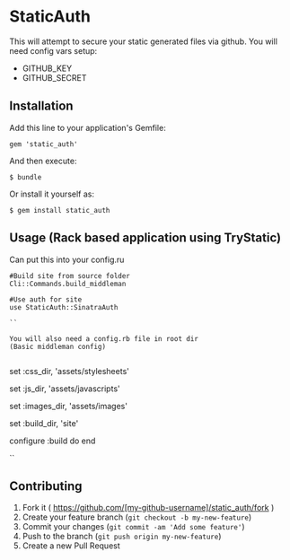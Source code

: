 # StaticAuth

This will attempt to secure your static generated files via github.
You will need config vars setup:

  - GITHUB_KEY
  - GITHUB_SECRET

## Installation

Add this line to your application's Gemfile:

    gem 'static_auth'

And then execute:

    $ bundle

Or install it yourself as:

    $ gem install static_auth

## Usage (Rack based application using TryStatic)

Can put this into your config.ru

```
#Build site from source folder
Cli::Commands.build_middleman

#Use auth for site
use StaticAuth::SinatraAuth

``

You will also need a config.rb file in root dir  
(Basic middleman config)


```

set :css_dir, 'assets/stylesheets'

set :js_dir, 'assets/javascripts'

set :images_dir, 'assets/images'

set :build_dir, 'site'

configure :build do end

``

## Contributing

1. Fork it ( https://github.com/[my-github-username]/static_auth/fork )
2. Create your feature branch (`git checkout -b my-new-feature`)
3. Commit your changes (`git commit -am 'Add some feature'`)
4. Push to the branch (`git push origin my-new-feature`)
5. Create a new Pull Request
